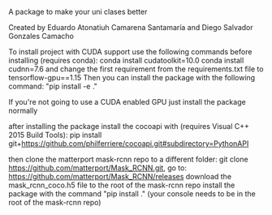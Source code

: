 A package to make your uni clases better

Created by Eduardo Atonatiuh Camarena Santamaría and Diego Salvador Gonzales Camacho

To install project with CUDA support use the following commands before installing (requires conda):
conda install cudatoolkit=10.0
conda install cudnn=7.6
and change the first requirement from the requirements.txt file to tensorflow-gpu==1.15
Then you can install the package with the following command: "pip install -e ."

If you're not going to use a CUDA enabled GPU just install the package normally

after installing the package install the cocoapi with (requires Visual C++ 2015 Build Tools): pip install git+https://github.com/philferriere/cocoapi.git#subdirectory=PythonAPI

then clone the matterport mask-rcnn repo to a different folder: git clone https://github.com/matterport/Mask_RCNN.git,
go to: https://github.com/matterport/Mask_RCNN/releases 
download the mask_rcnn_coco.h5 file to the root of the mask-rcnn repo
install the package with the command "pip install ." (your console needs to be in the root of the mask-rcnn repo)